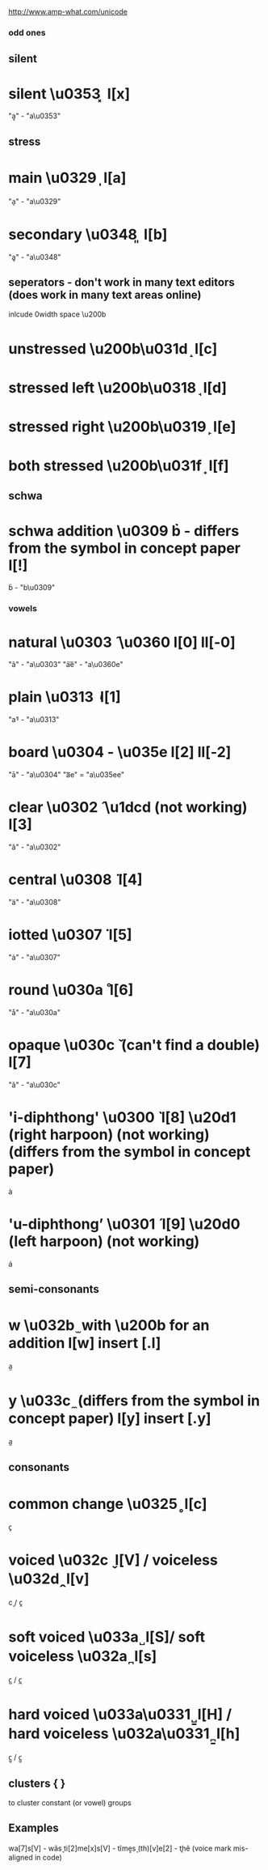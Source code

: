 http://www.amp-what.com/unicode

### odd ones

## silent

# silent \u0353 ͓ l[x]

"a͓" - "a\u0353"

## stress

# main \u0329 ̩ l[a]

"a̩" - "a\u0329"

# secondary \u0348 ͈ l[b]

"a͈" - "a\u0348"

## seperators - don't work in many text editors (does work in many text areas online)

inlcude 0width space \u200b

# unstressed \u200b\u031d ̝ l[c]

# stressed left \u200b\u0318 ̘ l[d]

# stressed right \u200b\u0319 ̙ l[e]

# both stressed \u200b\u031f ̟ l[f]

## schwa

# schwa addition \u0309 b̉ - differs from the symbol in concept paper l[!]

b̉ - "b\u0309"

### vowels

# natural \u0303 ̃ \u0360 l[0] ll[-0]

"ã" - "a\u0303"
"a͠e" - "a\u0360e"

# plain \u0313 ̓ l[1]

"a̓" - "a\u0313"

# board \u0304 - \u035e l[2] ll[-2]

"ā" - "a\u0304"
"a͞e" = "a\u035ee"

# clear \u0302 ̂ \u1dcd (not working) l[3]

"â" - "a\u0302"

# central \u0308 ̈ l[4]

"ä" - "a\u0308"

# iotted \u0307 ̇ l[5]

"ȧ" - "a\u0307"

# round \u030a ̊ l[6]

"å" - "a\u030a"

# opaque \u030c ̌ (can't find a double) l[7]

"ǎ" - "a\u030c"

# 'i-diphthong' \u0300 ̀ l[8] \u20d1 (right harpoon) (not working) (differs from the symbol in concept paper)

à

# 'u-diphthong’ \u0301 ́ l[9] \u20d0 (left harpoon) (not working)

á

## semi-consonants

# w \u032b ̫ with \u200b for an addition l[w] insert [.l]

a̫

# y \u033c ̼ (differs from the symbol in concept paper) l[y] insert [.y]

a̼

## consonants

# common change \u0325 ̥ l[c]

c̥

# voiced \u032c ̬ l[V] / voiceless \u032d ̭ l[v]

c̬ / c̭

# soft voiced \u033a ̺ l[S]/ soft voiceless \u032a ̪ l[s]

c̺ / c̪

# hard voiced \u033a\u0331 ̺̱ l[H] / hard voiceless \u032a\u0331 ̪̱ l[h]

c̺̱ / c̪̱

## clusters { }

to cluster constant (or vowel) groups

## Examples

wa[7]s[V] - wǎs̬
ti[2]me[x]s[V] - tĩme͓s̬
(th)[v]e[2] - t​̭hẽ (voice mark mis-aligned in code)
